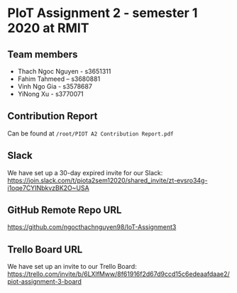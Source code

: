 # PIoT Assignment 2 - semester 1 2020 at RMIT

## Team members

- Thach Ngoc Nguyen - s3651311
- Fahim Tahmeed – s3680881
- Vinh Ngo Gia - s3578687
- YiNong Xu - s3770071

## Contribution Report

Can be found at `/root/PIOT A2 Contribution Report.pdf`

## Slack

We have set up a 30-day expired invite for our Slack: https://join.slack.com/t/piota2sem12020/shared_invite/zt-evsro34g-i1oqe7CYINbkvzBK2O~USA

## GitHub Remote Repo URL

https://github.com/ngocthachnguyen98/IoT-Assignment3

## Trello Board URL

We have set up an invite to our Trello Board: https://trello.com/invite/b/6LXlfMww/8f61916f2d67d9ccd15c6edeaafdaae2/piot-assignment-3-board